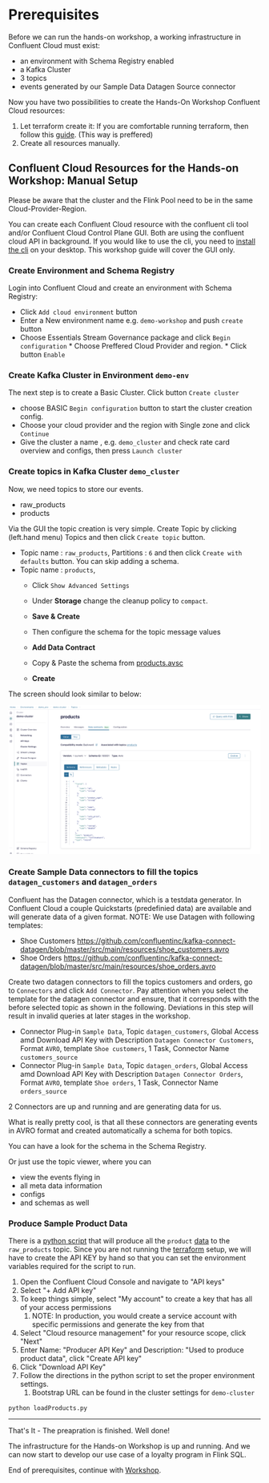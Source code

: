 # Prerequisites
Before we can run the hands-on workshop, a working infrastructure in Confluent Cloud must exist:
- an environment with Schema Registry enabled
- a Kafka Cluster
- 3 topics
- events generated by our Sample Data Datagen Source connector


Now you have two possibilities to create the Hands-On Workshop Confluent Cloud resources:
1. Let terraform create it: If you are comfortable running terraform, then follow this [guide](terraform/README.md).  (This way is preffered)
2. Create all resources manually.

## Confluent Cloud Resources for the Hands-on Workshop: Manual Setup

Please be aware that the cluster and the Flink Pool need to be in the same Cloud-Provider-Region.

You can create each Confluent Cloud resource with the confluent cli tool and/or Confluent Cloud Control Plane GUI.
Both are using the confluent cloud API in background.
If you would like to use the cli, you need to [install the cli](https://docs.confluent.io/confluent-cli/current/install.html) on your desktop. This workshop guide will cover the GUI only.

### Create Environment and Schema Registry
Login into Confluent Cloud and create an environment with Schema Registry:
* Click `Add cloud environment`  button
* Enter a New environment name e.g. `demo-workshop` and push `create` button
* Choose Essentials Stream Governance package and click `Begin configuration`
        * Choose Preffered Cloud Provider and region.
        * Click button `Enable`


### Create Kafka Cluster in Environment `demo-env`

The next step is to create a Basic Cluster.
Click button `Create cluster` 
* choose BASIC `Begin configuration` button to start the cluster creation config.
* Choose your cloud provider and the region with Single zone and click `Continue`
* Give the cluster a name , e.g. `demo_cluster` and check rate card overview and configs, then press `Launch cluster` 


### Create topics in Kafka Cluster `demo_cluster`
Now, we need topics to store our events.
* raw_products
* products

Via the GUI the topic creation is very simple.
Create Topic by clicking (left.hand menu) Topics and then click `Create topic` button.
* Topic name : `raw_products`, Partitions : `6` and then click `Create with defaults` button.  You can skip adding a schema.
* Topic name : `products`, 
  * Click `Show Advanced Settings`
  * Under **Storage** change the cleanup policy to `compact`.  
  * **Save & Create** 

  * Then configure the schema for the topic message values
  * **Add Data Contract** 
  * Copy & Paste the schema from [products.avsc](./terraform/demo-infrastructure/schemas/avro/products.avsc)
  * **Create**

The screen should look similar to below:

![image](assets/products-schema.png)


### Create Sample Data connectors to fill the topics `datagen_customers` and `datagen_orders`
Confluent has the Datagen connector, which is a testdata generator. In Confluent Cloud a couple Quickstarts (predefinied data) are available and will generate data of a given format.
NOTE: We use Datagen with following templates:
* Shoe Customers https://github.com/confluentinc/kafka-connect-datagen/blob/master/src/main/resources/shoe_customers.avro
* Shoe Orders https://github.com/confluentinc/kafka-connect-datagen/blob/master/src/main/resources/shoe_orders.avro


Create two datagen connectors to fill the topics customers and orders, go to `Connectors` and click `Add Connector`. Pay attention when you select the template for the datagen connector and ensure, that it corresponds with the before selected topic as shown in the following. Deviations in this step will result in invalid queries at later stages in the workshop.
* Connector Plug-in `Sample Data`, Topic `datagen_customers`, Global Access amd Download API Key with Description `Datagen Connector Customers`, Format `AVRO`, template `Shoe customers`, 1 Task, Connector Name `customers_source` 
* Connector Plug-in `Sample Data`, Topic `datagen_orders`, Global Access amd Download API Key with Description `Datagen Connector Orders`, Format `AVRO`, template `Shoe orders`, 1 Task, Connector Name `orders_source` 

2 Connectors are up and running and are generating data for us.

What is really pretty cool, is that all these connectors are generating events in AVRO format and created automatically a schema for both topics.

You can have a look for the schema in the Schema Registry.

Or just use the topic viewer, where you can
- view the events flying in
- all meta data information
- configs
- and schemas as well

### Produce Sample Product Data
There is a [python script](./data/loadProducts.py) that will produce all the `product` [data](./data/product-data.json) to the `raw_products` topic.  Since you are not running the [terraform](./terraform/README.md) setup, we will have to create the API KEY by hand so that you can set the environment variables required for the script to run.

   1. Open the Confluent Cloud Console and navigate to "API keys"
   2. Select "+ Add API key"
   3. To keep things simple, select "My account" to create a key that has all of your access permissions
      1. NOTE: In production, you would create a service account with specific permissions and generate the key from that
   4. Select "Cloud resource management" for your resource scope, click "Next"
   5. Enter Name: "Producer API Key" and Description: "Used to produce product data", click "Create API key"  
   6. Click "Download API Key"
   7. Follow the directions in the python script to set the proper environment settings.
      1. Bootstrap URL can be found in the cluster settings for `demo-cluster`

```shell
python loadProducts.py
```

----

That's It - The preapration is finished. Well done!

The infrastructure for the Hands-on Workshop is up and running. And we can now start to develop our use case of a loyalty program in Flink SQL.

End of prerequisites, continue with [Workshop](./workshop/README.md).